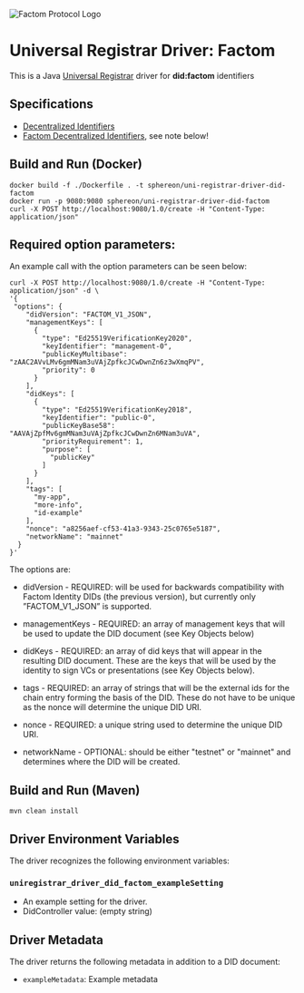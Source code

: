 ![Factom Protocol Logo](https://assets.website-files.com/5bca6108bae718b9ad49a5f9/5c4820477febe49184787777_Factom-Protocol_Logo-p-500.png)

# Universal Registrar Driver: Factom

This is a Java [Universal Registrar](https://github.com/decentralized-identity/universal-registrar/) driver for **did:factom** identifiers 

## Specifications

* [Decentralized Identifiers](https://w3c.github.io/did-core/)
* [Factom Decentralized Identifiers](https://github.com/factom-protocol/FIS/blob/master/FIS/DID.md), see note below!

## Build and Run (Docker)

```
docker build -f ./Dockerfile . -t sphereon/uni-registrar-driver-did-factom
docker run -p 9080:9080 sphereon/uni-registrar-driver-did-factom
curl -X POST http://localhost:9080/1.0/create -H "Content-Type: application/json"
```
## Required option parameters:
An example call with the option parameters can be seen below:
```shell script
curl -X POST http://localhost:9080/1.0/create -H "Content-Type: application/json" -d \
'{
 "options": {
    "didVersion": "FACTOM_V1_JSON",
    "managementKeys": [
      {
        "type": "Ed25519VerificationKey2020",
        "keyIdentifier": "management-0",
        "publicKeyMultibase": "zAAC2AVvLMv6gmMNam3uVAjZpfkcJCwDwnZn6z3wXmqPV",
        "priority": 0
      }
    ],
    "didKeys": [
      {
        "type": "Ed25519VerificationKey2018",
        "keyIdentifier": "public-0",
        "publicKeyBase58": "AAVAjZpfMv6gmMNam3uVAjZpfkcJCwDwnZn6MNam3uVA",
        "priorityRequirement": 1,
        "purpose": [
          "publicKey"
        ]
      }
    ],
    "tags": [
      "my-app",
      "more-info",
      "id-example"
    ],
    "nonce": "a8256aef-cf53-41a3-9343-25c0765e5187",
    "networkName": "mainnet"
  }
}'
```
The options are:
* didVersion - REQUIRED: will be used for backwards compatibility with Factom Identity DIDs (the previous version), but currently only ”FACTOM_V1_JSON” is supported.

* managementKeys - REQUIRED: an array of management keys that will be used to update the DID document (see Key Objects below)

* didKeys - REQUIRED: an array of did keys that will appear in the resulting DID document. These are the keys that will be used by the identity to sign VCs or presentations (see Key Objects below).

* tags - REQUIRED: an array of strings that will be the external ids for the chain entry forming the basis of the DID. These do not have to be unique as the nonce will determine the unique DID URI.

* nonce - REQUIRED: a unique string used to determine the unique DID URI.

* networkName - OPTIONAL: should be either "testnet" or "mainnet" and determines where the DID will be created. 

## Build and Run (Maven)

```
mvn clean install
```

## Driver Environment Variables

The driver recognizes the following environment variables:

### `uniregistrar_driver_did_factom_exampleSetting`

* An example setting for the driver.
* DidController value: (empty string)

## Driver Metadata

The driver returns the following metadata in addition to a DID document:

* `exampleMetadata`: Example metadata
